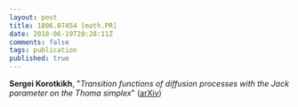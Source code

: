 ```yaml
---
layout: post
title: 1806.07454 [math.PR]
date: 2018-06-19T20:28:11Z
comments: false
tags: publication
published: true
---
```


<b>Sergei Korotkikh</b>, "<i>Transition functions of diffusion processes with the Jack parameter on  the Thoma simplex</i>" ([arXiv](http://arxiv.org/abs/1806.07454v2))
